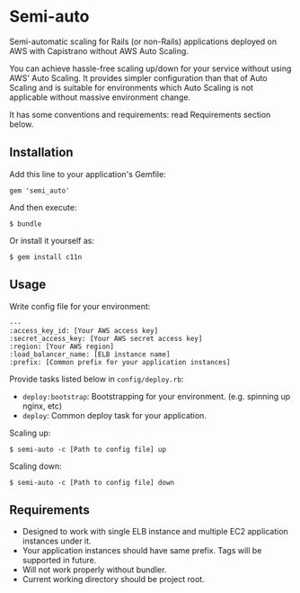 Semi-auto
=========

Semi-automatic scaling for Rails (or non-Rails) applications deployed on AWS
with Capistrano without AWS Auto Scaling.

You can achieve hassle-free scaling up/down for your service without using
AWS' Auto Scaling. It provides simpler configuration than that of Auto Scaling
and is suitable for environments which Auto Scaling is not applicable without
massive environment change.

It has some conventions and requirements: read Requirements section below.

Installation
------------

Add this line to your application's Gemfile:

    gem 'semi_auto'

And then execute:

    $ bundle

Or install it yourself as:

    $ gem install c11n

Usage
-----

Write config file for your environment:

    ---
    :access_key_id: [Your AWS access key]
    :secret_access_key: [Your AWS secret access key]
    :region: [Your AWS region]
    :load_balancer_name: [ELB instance name]
    :prefix: [Common prefix for your application instances]

Provide tasks listed below in `config/deploy.rb`:

  - `deploy:bootstrap`: Bootstrapping for your environment. (e.g. spinning up
                        nginx, etc)
  - `deploy`: Common deploy task for your application.

Scaling up:

    $ semi-auto -c [Path to config file] up

Scaling down:

    $ semi-auto -c [Path to config file] down

Requirements
------------

  - Designed to work with single ELB instance and multiple EC2 application
    instances under it.
  - Your application instances should have same prefix. Tags will be supported
    in future.
  - Will not work properly without bundler.
  - Current working directory should be project root.
